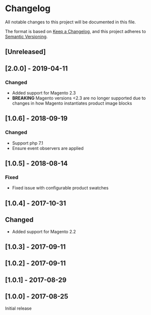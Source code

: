 # Changelog
All notable changes to this project will be documented in this file.

The format is based on [Keep a Changelog](https://keepachangelog.com/en/1.0.0/),
and this project adheres to [Semantic Versioning](https://semver.org/spec/v2.0.0.html).

## [Unreleased]

## [2.0.0] - 2019-04-11

### Changed

- Added support for Magento 2.3
- **BREAKING** Magento versions <2.3 are no longer supported due to changes in how Magento instantiates product image blocks

## [1.0.6] - 2018-09-19

### Changed

- Support php 7.1
- Ensure event observers are applied

## [1.0.5] - 2018-08-14

### Fixed

- Fixed issue with configurable product swatches

## [1.0.4] - 2017-10-31

## Changed

- Added support for Magento 2.2

## [1.0.3] - 2017-09-11

## [1.0.2] - 2017-09-11

## [1.0.1] - 2017-08-29

## [1.0.0] - 2017-08-25

Initial release
